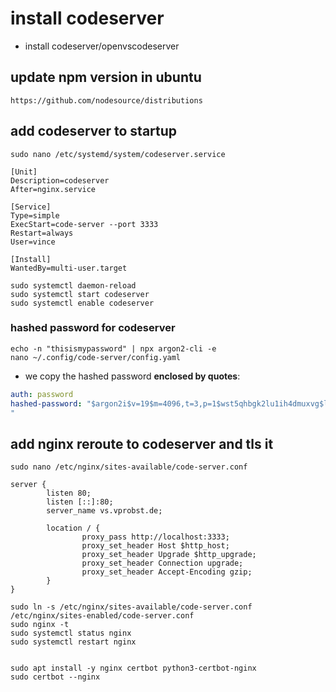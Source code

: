 # install codeserver

- install codeserver/openvscodeserver
## update npm version in ubuntu
```
https://github.com/nodesource/distributions
```
## add codeserver to startup
```
sudo nano /etc/systemd/system/codeserver.service
```

```
[Unit]
Description=codeserver
After=nginx.service

[Service]
Type=simple
ExecStart=code-server --port 3333 
Restart=always
User=vince

[Install]
WantedBy=multi-user.target
```
```
sudo systemctl daemon-reload
sudo systemctl start codeserver
sudo systemctl enable codeserver
```

### hashed password for codeserver
```
echo -n "thisismypassword" | npx argon2-cli -e
nano ~/.config/code-server/config.yaml
```
- we copy the hashed password **enclosed by quotes**:
```yaml
auth: password
hashed-password: "$argon2i$v=19$m=4096,t=3,p=1$wst5qhbgk2lu1ih4dmuxvg$ls1alrvdiwtvzhwnzcm1dugg+5dto3dt1d5v9xtlws4
"
```

## add nginx reroute to codeserver and tls it
```
sudo nano /etc/nginx/sites-available/code-server.conf
```

```                               
server {
        listen 80;
        listen [::]:80;
        server_name vs.vprobst.de;

        location / {
                proxy_pass http://localhost:3333;
                proxy_set_header Host $http_host;
                proxy_set_header Upgrade $http_upgrade;
                proxy_set_header Connection upgrade;
                proxy_set_header Accept-Encoding gzip;
        }
}

```
```
sudo ln -s /etc/nginx/sites-available/code-server.conf /etc/nginx/sites-enabled/code-server.conf
sudo nginx -t
sudo systemctl status nginx
sudo systemctl restart nginx


sudo apt install -y nginx certbot python3-certbot-nginx
sudo certbot --nginx
```

